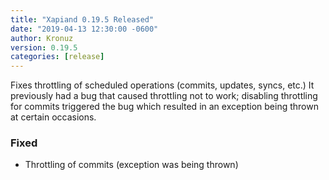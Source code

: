 ```yaml
---
title: "Xapiand 0.19.5 Released"
date: "2019-04-13 12:30:00 -0600"
author: Kronuz
version: 0.19.5
categories: [release]
---
```


Fixes throttling of scheduled operations (commits, updates, syncs, etc.)
It previously had a bug that caused throttling not to work; disabling
throttling for commits triggered the bug which resulted in an exception
being thrown at certain occasions.


### Fixed
- Throttling of commits (exception was being thrown)
